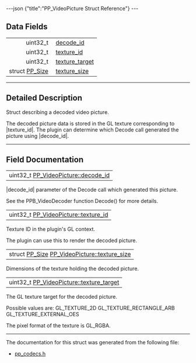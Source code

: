 ---json {"title":"PP_VideoPicture Struct Reference"} ---

## Data Fields

<table><tbody><tr class="odd"><td style="text-align: right;">uint32_t </td><td><a href="/docs/native-client/pepper_beta/c/struct_p_p___video_picture__0__1#a5745b95f0df115201c6ac1eab564cf2e" class="el">decode_id</a></td></tr><tr class="even"><td style="text-align: right;">uint32_t </td><td><a href="/docs/native-client/pepper_beta/c/struct_p_p___video_picture__0__1#a8ee7a6fdddbf71d429a16f7779af6f0f" class="el">texture_id</a></td></tr><tr class="odd"><td style="text-align: right;">uint32_t </td><td><a href="/docs/native-client/pepper_beta/c/struct_p_p___video_picture__0__1#af73723a3d48c5b8ae027826dccfdc88c" class="el">texture_target</a></td></tr><tr class="even"><td style="text-align: right;">struct <a href="/docs/native-client/pepper_beta/c/struct_p_p___size/" class="el">PP_Size</a> </td><td><a href="/docs/native-client/pepper_beta/c/struct_p_p___video_picture__0__1#aeed32ff6cc3c52d51b0a5179904e5676" class="el">texture_size</a></td></tr></tbody></table>

---

<span id="details" class="anchor" style="margin: 0;"></span>

## Detailed Description

Struct describing a decoded video picture.

The decoded picture data is stored in the GL texture corresponding to |texture_id|. The plugin can determine which Decode call generated the picture using |decode_id|.

---

## Field Documentation

<span id="a5745b95f0df115201c6ac1eab564cf2e" class="anchor" style="margin: 0;"></span>

<table><tbody><tr class="odd"><td>uint32_t <a href="/docs/native-client/pepper_beta/c/struct_p_p___video_picture__0__1#a5745b95f0df115201c6ac1eab564cf2e" class="el">PP_VideoPicture::decode_id</a></td></tr></tbody></table>

|decode_id| parameter of the Decode call which generated this picture.

See the PPB_VideoDecoder function Decode() for more details.

<span id="a8ee7a6fdddbf71d429a16f7779af6f0f" class="anchor" style="margin: 0;"></span>

<table><tbody><tr class="odd"><td>uint32_t <a href="/docs/native-client/pepper_beta/c/struct_p_p___video_picture__0__1#a8ee7a6fdddbf71d429a16f7779af6f0f" class="el">PP_VideoPicture::texture_id</a></td></tr></tbody></table>

Texture ID in the plugin's GL context.

The plugin can use this to render the decoded picture.

<span id="aeed32ff6cc3c52d51b0a5179904e5676" class="anchor" style="margin: 0;"></span>

<table><tbody><tr class="odd"><td>struct <a href="/docs/native-client/pepper_beta/c/struct_p_p___size/" class="el">PP_Size</a> <a href="/docs/native-client/pepper_beta/c/struct_p_p___video_picture__0__1#aeed32ff6cc3c52d51b0a5179904e5676" class="el">PP_VideoPicture::texture_size</a></td></tr></tbody></table>

Dimensions of the texture holding the decoded picture.

<span id="af73723a3d48c5b8ae027826dccfdc88c" class="anchor" style="margin: 0;"></span>

<table><tbody><tr class="odd"><td>uint32_t <a href="/docs/native-client/pepper_beta/c/struct_p_p___video_picture__0__1#af73723a3d48c5b8ae027826dccfdc88c" class="el">PP_VideoPicture::texture_target</a></td></tr></tbody></table>

The GL texture target for the decoded picture.

Possible values are: GL_TEXTURE_2D GL_TEXTURE_RECTANGLE_ARB GL_TEXTURE_EXTERNAL_OES

The pixel format of the texture is GL_RGBA.

---

The documentation for this struct was generated from the following file:

- <a href="/docs/native-client/pepper_beta/c/pp__codecs_8h/" class="el">pp_codecs.h</a>
